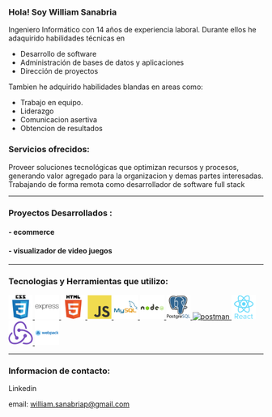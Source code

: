 ### Hola! Soy William Sanabria

Ingeniero Informático con 14 años de experiencia laboral. Durante ellos he adaquirido habilidades técnicas en
- Desarrollo de software
- Administración de bases de datos y aplicaciones
- Dirección de proyectos 

Tambien he adquirido habilidades blandas en areas como:
- Trabajo en equipo. 
- Liderazgo
- Comunicacion asertiva
- Obtencion de resultados 

<h3 align="left">Servicios ofrecidos:</h3> 
Proveer soluciones tecnológicas que optimizan recursos y procesos, generando valor agregado para la organizacion y demas partes interesadas.
Trabajando de forma remota como desarrollador de software full stack 

<hr>
<h3 align="left">Proyectos Desarrollados :</h3> 
  <h4> - ecommerce </h4>
  <h4> - visualizador de video juegos </h4>
<hr>
<h3 align="left">Tecnologias y Herramientas que utilizo:</h3>
<p align="left"> 
  <td align="center" width="96">
  <a href="https://www.w3schools.com/css/" target="_blank" rel="noreferrer"> 
    <img src="https://raw.githubusercontent.com/devicons/devicon/master/icons/css3/css3-original-wordmark.svg" alt="css3" width="48" height="48" border="solid"/> 
  </a> 
  </td>
  <a href="https://expressjs.com" target="_blank" rel="noreferrer"> 
    <img src="https://raw.githubusercontent.com/devicons/devicon/master/icons/express/express-original-wordmark.svg" alt="express" width="48" height="48"/> 
  </a> 
  <a href="https://www.w3.org/html/" target="_blank" rel="noreferrer"> 
    <img src="https://raw.githubusercontent.com/devicons/devicon/master/icons/html5/html5-original-wordmark.svg" alt="html5" width="48" height="48"/> 
  </a> 
  <a href="https://developer.mozilla.org/en-US/docs/Web/JavaScript" target="_blank" rel="noreferrer"> 
    <img src="https://raw.githubusercontent.com/devicons/devicon/master/icons/javascript/javascript-original.svg" alt="javascript" width="48" height="48"/> 
  </a> 
  <a href="https://www.mysql.com/" target="_blank" rel="noreferrer"> 
    <img src="https://raw.githubusercontent.com/devicons/devicon/master/icons/mysql/mysql-original-wordmark.svg" alt="mysql" width="48" height="48"/> 
  </a> 
  <a href="https://nodejs.org" target="_blank" rel="noreferrer"> 
    <img src="https://raw.githubusercontent.com/devicons/devicon/master/icons/nodejs/nodejs-original-wordmark.svg" alt="nodejs" width="48" height="48"/> 
  </a> 
  <a href="https://www.postgresql.org" target="_blank" rel="noreferrer"> 
    <img src="https://raw.githubusercontent.com/devicons/devicon/master/icons/postgresql/postgresql-original-wordmark.svg" alt="postgresql" width="48" height="48"/>     </a> 
  <a href="https://postman.com" target="_blank" rel="noreferrer"> 
    <img src="https://www.vectorlogo.zone/logos/getpostman/getpostman-icon.svg" alt="postman" width="48" height="48"/> 
  </a> 
  <a href="https://reactjs.org/" target="_blank" rel="noreferrer"> 
    <img src="https://raw.githubusercontent.com/devicons/devicon/master/icons/react/react-original-wordmark.svg" alt="react" width="48" height="48"/> 
  </a> 
   <a href="https://redux.js.org" target="_blank" rel="noreferrer"> 
    <img src="https://raw.githubusercontent.com/devicons/devicon/master/icons/redux/redux-original.svg" alt="redux" width="48" height="48"/> 
 </a> 
 <a href="https://webpack.js.org" target="_blank" rel="noreferrer"> 
    <img src="https://raw.githubusercontent.com/devicons/devicon/d00d0969292a6569d45b06d3f350f463a0107b0d/icons/webpack/webpack-original-wordmark.svg" alt="webpack" width="48" height="48"/> 
  </a> 
</p>
  
<hr>
  
  <h3 align="left">Informacion de contacto:</h3>
  
  Linkedin
  
  email: william.sanabriap@gmail.com




<!--
**Wsanabria22/Wsanabria22** is a ✨ _special_ ✨ repository because its `README.md` (this file) appears on your GitHub profile.

Here are some ideas to get you started:

- 🔭 I’m currently working on ...
- 🌱 I’m currently learning ...
- 👯 I’m looking to collaborate on ...
- 🤔 I’m looking for help with ...
- 💬 Ask me about ...
- 📫 How to reach me: ...
- 😄 Pronouns: ...
- ⚡ Fun fact: ...
-->
